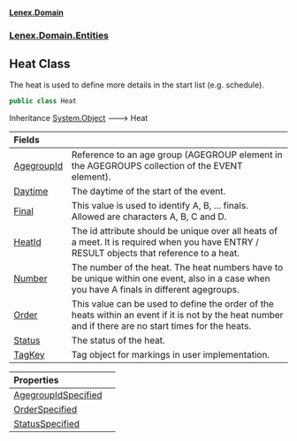 #### [Lenex.Domain](index.md 'index')
### [Lenex.Domain.Entities](Lenex.Domain.Entities.md 'Lenex.Domain.Entities')

## Heat Class

The heat is used to define more details in the start list (e.g. schedule).

```csharp
public class Heat
```

Inheritance [System.Object](https://docs.microsoft.com/en-us/dotnet/api/System.Object 'System.Object') &#129106; Heat

| Fields | |
| :--- | :--- |
| [AgegroupId](Lenex.Domain.Entities.Heat.AgegroupId.md 'Lenex.Domain.Entities.Heat.AgegroupId') | Reference to an age group (AGEGROUP element in the AGEGROUPS collection of the EVENT element). |
| [Daytime](Lenex.Domain.Entities.Heat.Daytime.md 'Lenex.Domain.Entities.Heat.Daytime') | The daytime of the start of the event. |
| [Final](Lenex.Domain.Entities.Heat.Final.md 'Lenex.Domain.Entities.Heat.Final') | This value is used to identify A, B, ... finals. Allowed are characters A, B, C and D. |
| [HeatId](Lenex.Domain.Entities.Heat.HeatId.md 'Lenex.Domain.Entities.Heat.HeatId') | The id attribute should be unique over all heats of a meet. It is required when you have ENTRY / RESULT objects that reference to a heat. |
| [Number](Lenex.Domain.Entities.Heat.Number.md 'Lenex.Domain.Entities.Heat.Number') | The number of the heat. The heat numbers have to be unique within one event, also in a case when you have A finals in different agegroups. |
| [Order](Lenex.Domain.Entities.Heat.Order.md 'Lenex.Domain.Entities.Heat.Order') | This value can be used to define the order of the heats within an event if it is not by the heat number and if there are no start times for the heats. |
| [Status](Lenex.Domain.Entities.Heat.Status.md 'Lenex.Domain.Entities.Heat.Status') | The status of the heat. |
| [TagKey](Lenex.Domain.Entities.Heat.TagKey.md 'Lenex.Domain.Entities.Heat.TagKey') | Tag object for markings in user implementation. |

| Properties | |
| :--- | :--- |
| [AgegroupIdSpecified](Lenex.Domain.Entities.Heat.AgegroupIdSpecified.md 'Lenex.Domain.Entities.Heat.AgegroupIdSpecified') | |
| [OrderSpecified](Lenex.Domain.Entities.Heat.OrderSpecified.md 'Lenex.Domain.Entities.Heat.OrderSpecified') | |
| [StatusSpecified](Lenex.Domain.Entities.Heat.StatusSpecified.md 'Lenex.Domain.Entities.Heat.StatusSpecified') | |
